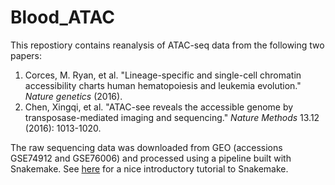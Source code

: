 # Blood_ATAC
This repostiory contains reanalysis of ATAC-seq data from the following two papers:
1. Corces, M. Ryan, et al. "Lineage-specific and single-cell chromatin accessibility charts human hematopoiesis and leukemia evolution." *Nature genetics* (2016).
2. Chen, Xingqi, et al. "ATAC-see reveals the accessible genome by transposase-mediated imaging and sequencing." *Nature Methods* 13.12 (2016): 1013-1020.

The raw sequencing data was downloaded from GEO (accessions GSE74912 and GSE76006) and processed using a pipeline built with Snakemake. See [here](http://snakemake.bitbucket.org/snakemake-tutorial.html) for a nice introductory tutorial to Snakemake.